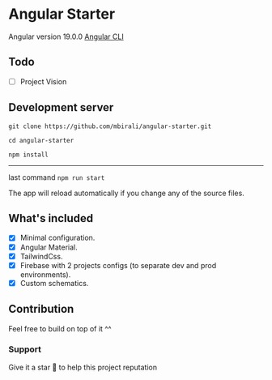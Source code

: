 # Angular Starter

Angular version 19.0.0 [Angular CLI](https://github.com/angular/angular-cli)

## Todo

-   [ ] Project Vision

## Development server

`git clone https://github.com/mbirali/angular-starter.git`

`cd angular-starter`

`npm install`

---

last command `npm run start`

The app will reload automatically if you change any of the source files.

## What's included

-   [x] Minimal configuration.
-   [x] Angular Material.
-   [x] TailwindCss.
-   [x] Firebase with 2 projects configs (to separate dev and prod environments).
-   [x] Custom schematics.

## Contribution

Feel free to build on top of it ^^

### Support

Give it a star 🌟 to help this project reputation 

<!-- <a href="https://www.buymeacoffee.com/mbirali"><img src="https://img.buymeacoffee.com/button-api/?text=Buy me a coffee&emoji=☕&slug=mbirali&button_colour=40DCA5&font_colour=ffffff&font_family=Lato&outline_colour=000000&coffee_colour=FFDD00" /></a> -->
